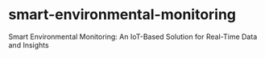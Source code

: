 # smart-environmental-monitoring
Smart Environmental Monitoring: An IoT-Based Solution for Real-Time Data and Insights
